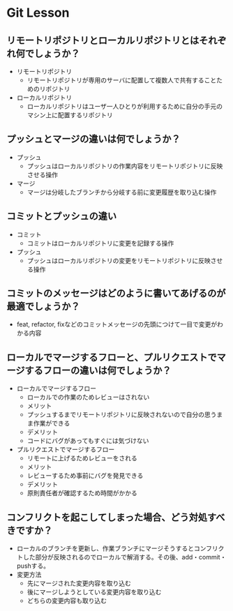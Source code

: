 # Git Lesson

## リモートリポジトリとローカルリポジトリとはそれぞれ何でしょうか？
-  リモートリポジトリ
    -  リモートリポジトリが専用のサーバに配置して複数人で共有することためのリポジトリ
-  ローカルリポジトリ
    -  ローカルリポジトリはユーザ一人ひとりが利用するために自分の手元のマシン上に配置するリポジトリ

## プッシュとマージの違いは何でしょうか？
-  プッシュ
    -  プッシュはローカルリポジトリの作業内容をリモートリポジトリに反映させる操作
-  マージ
    -  マージは分岐したブランチから分岐する前に変更履歴を取り込む操作

## コミットとプッシュの違い
-  コミット
    -  コミットはローカルリポジトリに変更を記録する操作
-  プッシュ
    -  プッシュはローカルリポジトリの変更をリモートリポジトリに反映させる操作

## コミットのメッセージはどのように書いてあげるのが最適でしょうか？
-  feat, refactor, fixなどのコミットメッセージの先頭につけて一目で変更がわかる内容

## ローカルでマージするフローと、プルリクエストでマージするフローの違いは何でしょうか？
-  ローカルでマージするフロー
    -  ローカルでの作業のためレビューはされない
    -  メリット
      -  プッシュするまでリモートリポジトリに反映されないので自分の思うまま作業ができる
    -  デメリット
      -  コードにバグがあってもすぐには気づけない
-  プルリクエストでマージするフロー
    -  リモートに上げるためレビューをされる
    -  メリット
      -  レビューするため事前にバグを発見できる
    -  デメリット
      -  原則責任者が確認するため時間がかかる

## コンフリクトを起こしてしまった場合、どう対処すべきですか？
-  ローカルのブランチを更新し、作業ブランチにマージそうするとコンフリクトした部分が反映されるのでローカルで解消する。その後、add・commit・pushする。
-  変更方法
    -  先にマージされた変更内容を取り込む
    -  後にマージしようとしている変更内容を取り込む
    -  どちらの変更内容も取り込む